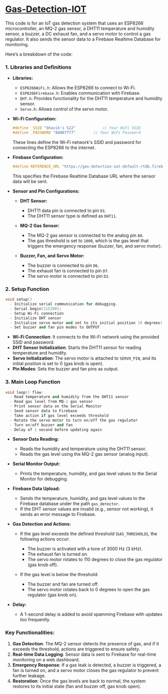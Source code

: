 # [Gas-Detection-IOT](https://bhavikpanchal1111.github.io/Gas-Detection-IOT/)

This code is for an IoT gas detection system that uses an ESP8266 microcontroller, an MQ-2 gas sensor, a DHT11 temperature and humidity sensor, a buzzer, a DC exhaust fan, and a servo motor to control a gas regulator. It also sends the sensor data to a Firebase Realtime Database for monitoring.

Here’s a breakdown of the code:

### 1. **Libraries and Definitions**
- **Libraries:**
  - `ESP8266WiFi.h`: Allows the ESP8266 to connect to Wi-Fi.
  - `ESP8266Firebase.h`: Enables communication with Firebase.
  - `DHT.h`: Provides functionality for the DHT11 temperature and humidity sensor.
  - `Servo.h`: Allows control of the servo motor.
  
- **Wi-Fi Configuration:**
  ```cpp
  #define _SSID "bhavik's S22"            // Your WiFi SSID
  #define _PASSWORD "88887777"        // Your WiFi Password
  ```
  These lines define the Wi-Fi network's SSID and password for connecting the ESP8266 to the internet.

- **Firebase Configuration:**
  ```cpp
  #define REFERENCE_URL "https://gas-detection-iot-default-rtdb.firebaseio.com"
  ```
  This specifies the Firebase Realtime Database URL where the sensor data will be sent.

- **Sensor and Pin Configurations:**
  - **DHT Sensor:**
    - DHT11 data pin is connected to pin `D1`.
    - The DHT11 sensor type is defined as `DHT11`.
  
  - **MQ-2 Gas Sensor:**
    - The MQ-2 gas sensor is connected to the analog pin `A0`.
    - The gas threshold is set to `1000`, which is the gas level that triggers the emergency response (buzzer, fan, and servo motor).
  
  - **Buzzer, Fan, and Servo Motor:**
    - The buzzer is connected to pin `D6`.
    - The exhaust fan is connected to pin `D7`.
    - The servo motor is connected to pin `D2`.

### 2. **Setup Function**
```cpp
void setup() 
  - Initialize serial communication for debugging.
  - Serial.begin(115200);
  - Setup Wi-Fi connection
  - Initialize DHT sensor
  - Initialize servo motor and set to its initial position (0 degrees).
  - Set buzzer and fan pin modes to OUTPUT

```
- **Wi-Fi Connection**: It connects to the Wi-Fi network using the provided SSID and password.
- **DHT Sensor Initialization**: Starts the DHT11 sensor for reading temperature and humidity.
- **Servo Initialization**: The servo motor is attached to `SERVO_PIN`, and its initial position is set to 0 (gas knob is open).
- **Pin Modes**: Sets the buzzer and fan pins as output.

### 3. **Main Loop Function**
```cpp
void loop() flow:
  - Read temperature and humidity from the DHT11 sensor
  - Read gas level from MQ-2 gas sensor
  - Print sensor data on the Serial Monitor
  - Send sensor data to Firebase
  - Take action if gas level exceeds threshold
  - Rotate the servo motor to turn on/off the gas regulator
  - Turn on/off buzzer and fan
  - Delay of 1 second before updating again

```
- **Sensor Data Reading:**
  - Reads the humidity and temperature using the DHT11 sensor.
  - Reads the gas level using the MQ-2 gas sensor (analog input).
  
- **Serial Monitor Output:**
  - Prints the temperature, humidity, and gas level values to the Serial Monitor for debugging.

- **Firebase Data Upload:**
  - Sends the temperature, humidity, and gas level values to the Firebase database under the path `gas_detector`.
  - If the DHT sensor values are invalid (e.g., sensor not working), it sends an error message to Firebase.
  
- **Gas Detection and Actions:**
  - If the gas level exceeds the defined threshold (`GAS_THRESHOLD`), the following actions occur:
    - The buzzer is activated with a tone of 3000 Hz (3 kHz).
    - The exhaust fan is turned on.
    - The servo motor rotates to 110 degrees to close the gas regulator (gas knob off).
  
  - If the gas level is below the threshold:
    - The buzzer and fan are turned off.
    - The servo motor rotates back to 0 degrees to open the gas regulator (gas knob on).

- **Delay:**
  - A 1-second delay is added to avoid spamming Firebase with updates too frequently.

### Key Functionalities:
1. **Gas Detection**: The MQ-2 sensor detects the presence of gas, and if it exceeds the threshold, actions are triggered to ensure safety.
2. **Real-time Data Logging**: Sensor data is sent to Firebase for real-time monitoring on a web dashboard.
3. **Emergency Response**: If a gas leak is detected, a buzzer is triggered, a fan is turned on, and a servo motor closes the gas regulator to prevent further leakage.
4. **Restoration**: Once the gas levels are back to normal, the system restores to its initial state (fan and buzzer off, gas knob open).

